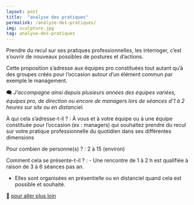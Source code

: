 ```yaml
---
layout: post
title:  "analyse des pratiques"
permalink: /analyse-des-pratiques/
img: sculpture.jpg
tag: analyse-des-pratiques
---
```

Prendre du recul sur ses pratiques professionnelles, les interroger, c’est s’ouvrir de nouveaux possibles de postures et d’actions.

Cette proposition s’adresse aux équipes pro constituées tout autant qu’à des groupes créés pour l’occasion autour d’un élément commun par exemple le management.

🗨 *J’accompagne ainsi depuis plusieurs années des équipes variées, équipes pro, de direction ou encore de managers lors de séances d’1 à 2 heures sur site ou en distanciel.*

À qui cela s’adresse-t-il ?
: À vous et à votre équipe ou à une équipe constituée pour l’occasion (ex : managers) qui souhaitez prendre du recul sur votre pratique professionnelle du quotidien dans ses différentes dimensions

Pour combien de personne(s) ?
: 2 à 15 (environ)

Comment cela se présente-t-il ? 
: - Une rencontre de 1 à 2 h est qualifiée à raison de 3 à 6 séances pas an.
  - Elles sont organisées en présentielle ou en distanciel quand cela est possible et souhaité.

👣 [pour aller plus loin](https://acade-fr.github.io/bheema/contact/)
